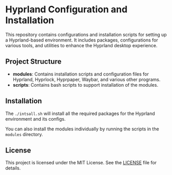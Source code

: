 # Hyprland Configuration and Installation

This repository contains configurations and installation scripts for setting up a Hyprland-based environment. It includes packages, configurations for various tools, and utilities to enhance the Hyprland desktop experience.

## Project Structure

- **modules**: Contains installation scripts and configuration files for Hyprland, Hyprlock, Hyprpaper, Waybar, and various other programs.
- **scripts**: Contains bash scripts to support installation of the modules.

## Installation

The `./intsall.sh` will install all the required packages for the Hyprland environment and its configs.

You can also install the modules individually by running the scripts in the `modules` directory.

## License

This project is licensed under the MIT License. See the [LICENSE](LICENSE) file for details.
